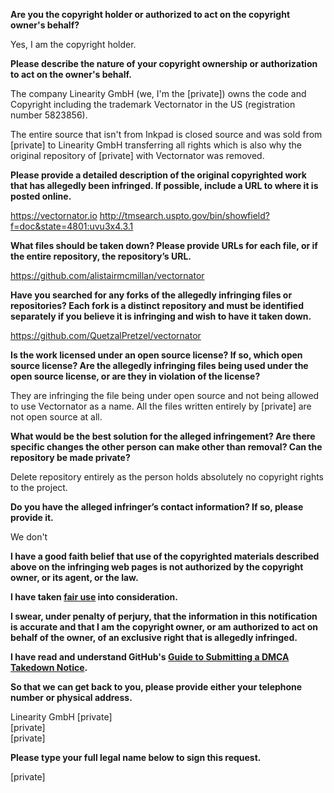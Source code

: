 **Are you the copyright holder or authorized to act on the copyright owner's behalf?**

Yes, I am the copyright holder.

**Please describe the nature of your copyright ownership or authorization to act on the owner's behalf.**

The company Linearity GmbH (we, I'm the [private]) owns the code and Copyright including the trademark Vectornator in the US (registration number 5823856).

The entire source that isn't from Inkpad is closed source and was sold from [private] to Linearity GmbH transferring all rights which is also why the original repository of [private] with Vectornator was removed.

**Please provide a detailed description of the original copyrighted work that has allegedly been infringed. If possible, include a URL to where it is posted online.**

https://vectornator.io
http://tmsearch.uspto.gov/bin/showfield?f=doc&state=4801:uvu3x4.3.1

**What files should be taken down? Please provide URLs for each file, or if the entire repository, the repository’s URL.**

https://github.com/alistairmcmillan/vectornator

**Have you searched for any forks of the allegedly infringing files or repositories? Each fork is a distinct repository and must be identified separately if you believe it is infringing and wish to have it taken down.**

https://github.com/QuetzalPretzel/vectornator

**Is the work licensed under an open source license? If so, which open source license? Are the allegedly infringing files being used under the open source license, or are they in violation of the license?**

They are infringing the file being under open source and not being allowed to use Vectornator as a name. All the files written entirely by [private] are not open source at all.

**What would be the best solution for the alleged infringement? Are there specific changes the other person can make other than removal? Can the repository be made private?**

Delete repository entirely as the person holds absolutely no copyright rights to the project.

**Do you have the alleged infringer’s contact information? If so, please provide it.**

We don't

**I have a good faith belief that use of the copyrighted materials described above on the infringing web pages is not authorized by the copyright owner, or its agent, or the law.**

**I have taken <a href="https://www.lumendatabase.org/topics/22">fair use</a> into consideration.**

**I swear, under penalty of perjury, that the information in this notification is accurate and that I am the copyright owner, or am authorized to act on behalf of the owner, of an exclusive right that is allegedly infringed.**

**I have read and understand GitHub's <a href="https://help.github.com/articles/guide-to-submitting-a-dmca-takedown-notice/">Guide to Submitting a DMCA Takedown Notice</a>.**

**So that we can get back to you, please provide either your telephone number or physical address.**

Linearity GmbH
[private]  
[private]  
[private]  

**Please type your full legal name below to sign this request.**

[private]  

